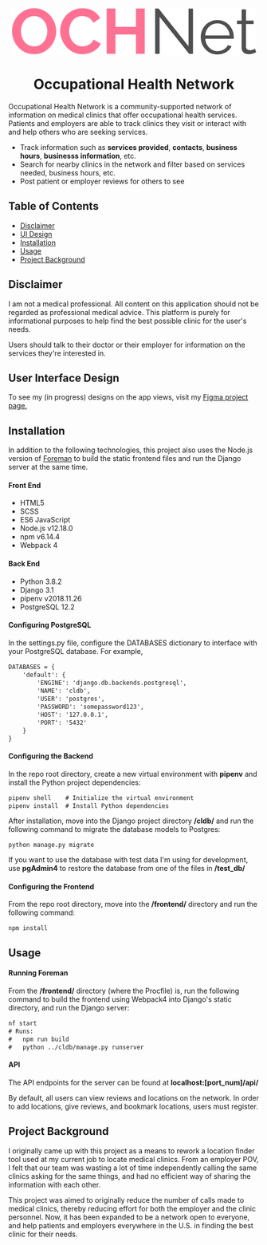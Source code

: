<!-- <p align="center">
  <a href="" rel="noopener">
 <img width=200px height=200px src="https://i.imgur.com/6wj0hh6.jpg" alt="Project logo"></a>
</p>
 -->
 <p align="center">
  <img src="https://raw.githubusercontent.com/rbondoc96/Clinic-Locator-and-Database/bcd29ad2c5a8cfb3cfb4b3b06aa2ed25ca7e7433/frontend/src/assets/nav-main-logo.svg">
</p>
<h1 align="center">Occupational Health Network</h1>

<p align="left">
Occupational Health Network is a community-supported network of information on medical clinics that offer occupational health services. Patients and employers are able to track clinics they visit or interact with and help others who are seeking services.
</p>
<ul>
  <li>
    Track information such as <b>services provided</b>, <b>contacts</b>, <b>business hours</b>, <b>businesss information</b>, etc.
  </li>
  <li>
    Search for nearby clinics in the network and filter based on services needed, business hours, etc.
  </li>
  <li>
    Post patient or employer reviews for others to see
  </li>
</ul>

## Table of Contents
- [Disclaimer](#disclaimer)
- [UI Design](#ui)
- [Installation](#install)
- [Usage](#usage)
- [Project Background](#proj-bg)

## Disclaimer <a name = "disclaimer"></a>
I am not a medical professional. All content on this application should not be regarded as professional medical advice. This platform is purely for informational purposes to help find the best possible clinic for the user's needs.

Users should talk to their doctor or their employer for information on the services they're interested in.

## User Interface Design <a name = "ui"></a>
To see my (in progress) designs on the app views, visit my <a href="https://www.figma.com/file/mh7KX4NzE33gT9OcMpvzYV/OCH-Net">Figma project page.</a>

## Installation <a name = "install"></a>
In addition to the following technologies, this project also uses the Node.js version of <a href="https://www.npmjs.com/package/foreman" target="_blank">Foreman</a> to build the static frontend files and run the Django server at the same time.

<h4>Front End</h4>
<ul>
  <li>HTML5</li>
  <li>SCSS</li>
  <li>ES6 JavaScript</li>
  <li>Node.js v12.18.0</li>
  <li>npm v6.14.4</li>
  <li>Webpack 4</li>
</ul>

<h4>Back End</h4>
<ul>
  <li>Python 3.8.2</li>
  <li>Django 3.1</li>
  <li>pipenv v2018.11.26</li>
  <li>PostgreSQL 12.2</li>
</ul>

<h4>Configuring PostgreSQL</h4>

In the settings.py file, configure the DATABASES dictionary to interface with your PostgreSQL database. For example,

```
DATABASES = {
    'default': {
        'ENGINE': 'django.db.backends.postgresql',
        'NAME': 'cldb',
        'USER': 'postgres',
        'PASSWORD': 'somepassword123',
        'HOST': '127.0.0.1',
        'PORT': '5432'
    }
}
```

<h4>Configuring the Backend</h4>

In the repo root directory, create a new virtual environment with <b>pipenv</b> and install the Python project dependencies:

```
pipenv shell    # Initialize the virtual environment
pipenv install  # Install Python dependencies
```

After installation, move into the Django project directory <b>/cldb/</b> and run the following command to migrate the database models to Postgres:

```
python manage.py migrate
```

If you want to use the database with test data I'm using for development, use <b>pgAdmin4</b> to restore the database from one of the files in <b>/test_db/</b>

<h4>Configuring the Frontend</h4>

From the repo root directory, move into the <b>/frontend/</b> directory and run the following command:

```
npm install
```

## Usage <a name = "usage"></a>

<h4>Running Foreman</h4>

From the <b>/frontend/</b> directory (where the Procfile) is, run the following command to build the frontend using Webpack4 into Django's static directory, and run the Django server:

```
nf start
# Runs:
#   npm run build
#   python ../cldb/manage.py runserver
```

<h4>API</h4>
The API endpoints for the server can be found at <b>localhost:[port_num]/api/</b>

By default, all users can view reviews and locations on the network. In order to add locations, give reviews, and bookmark locations, users must register.

## Project Background <a name = "proj-bg"></a>
I originally came up with this project as a means to rework a location finder tool used at my current job to locate medical clinics. From an employer POV, I felt that our team was wasting a lot of time independently calling the same clinics asking for the same things, and had no efficient way of sharing the information with each other. 

This project was aimed to originally reduce the number of calls made to medical clinics, thereby reducing effort for both the employer and the clinic personnel. Now, it has been expanded to be a network open to everyone, and help patients and employers everywhere in the U.S. in finding the best clinic for their needs.